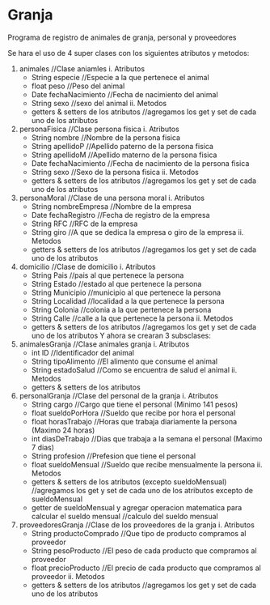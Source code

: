 # Granja
Programa de registro de animales de granja, personal y proveedores

Se hara el uso de 4 super clases con los siguientes atributos y metodos:
1. animales //Clase aniamles
  i. Atributos
    - String especie //Especie a la que pertenece el animal
    - float peso //Peso del animal
    - Date fechaNacimiento //Fecha de nacimiento del animal
    - String sexo //sexo del animal
  ii. Metodos
    - getters & setters de los atributos //agregamos los get y set de cada uno de los atributos
3. personaFisica //Clase persona fisica
  i. Atributos
    - String nombre //Nombre de la persona fisica
    - String apellidoP //Apellido paterno de la persona fisica
    - String apellidoM //Apellido materno de la persona fisica
    - Date fechaNacimiento //Fecha de nacimiento de la persona fisica
    - String sexo //Sexo de la persona fisica
  ii. Metodos
    - getters & setters de los atributos //agregamos los get y set de cada uno de los atributos
5. personaMoral //Clase de una persona moral
  i. Atributos
    - String nombreEmpresa //Nombre de la empresa
    - Date fechaRegistro //Fecha de registro de la empresa
    - String RFC //RFC de la empresa
    - String giro //A que se dedica la empresa o giro de la empresa
  ii. Metodos
    - getters & setters de los atributos //agregamos los get y set de cada uno de los atributos
7. domicilio //Clase de domicilio
  i. Atributos
    - String Pais //pais al que pertenece la persona
    - String Estado //estado al que pertenece la persona
    - String Municipio //municipio al que pertenece la persona
    - String Localidad //localidad a la que pertenece la persona
    - String Colonia //colonia a la que pertenece la persona
    - String Calle //calle a la que pertenece la persona
  ii. Metodos
    - getters & setters de los atributos //agregamos los get y set de cada uno de los atributos
Y ahora se crearan 3 subsclases:
1. animalesGranja //Clase animales granja
  i. Atributos
    - int ID //Identificador del animal
    - String tipoAlimento //El alimento que consume el animal
    - String estadoSalud //Como se encuentra de salud el animal
  ii. Metodos
    - getters & setters de los atributos
3. personalGranja //Clase del personal de la granja
  i. Atributos
    - String cargo //Cargo que tiene el personal (Minimo 141 pesos)
    - float sueldoPorHora //Sueldo que recibe por hora el personal
    - float horasTrabajo //Horas que trabaja diariamente la persona (Maximo 24 horas)
    - int diasDeTrabajo //Dias que trabaja a la semana el personal (Maximo 7 dias)
    - String profesion //Prefesion que tiene el personal
    - float sueldoMensual //Sueldo que recibe mensualmente la persona
  ii. Metodos
    - getters & setters de los atributos (excepto sueldoMensual) //agregamos los get y set de cada uno de los atributos excepto de sueldoMensual
    - getter de sueldoMensual y agregar operacion matematica para calcular el sueldo mensual //calculo del sueldo mensual
5. proveedoresGranja //Clase de los proveedores de la granja
  i. Atributos
    - String productoComprado //Que tipo de producto compramos al proveedor
    - String pesoProducto //El peso de cada producto que compramos al proveedor
    - float precioProducto //El precio de cada producto que compramos al proveedor
  ii. Metodos
    - getters & setters de los atributos //agregamos los get y set de cada uno de los atributos
